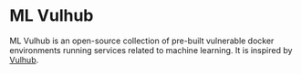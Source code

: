 # ML Vulhub

ML Vulhub is an open-source collection of pre-built vulnerable docker environments running services related to machine learning.
It is inspired by [Vulhub](https://github.com/vulhub/vulhub).
